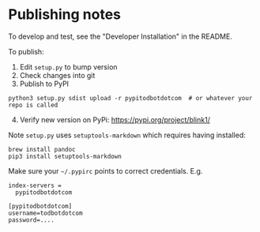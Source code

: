 

Publishing notes
=================

To develop and test, see the "Developer Installation" in the README.

To publish:

1. Edit `setup.py` to bump version
2. Check changes into git
3. Publish to PyPI
```
python3 setup.py sdist upload -r pypitodbotdotcom  # or whatever your repo is called
```
4. Verify new version on PyPi: https://pypi.org/project/blink1/


Note `setup.py` uses `setuptools-markdown` which requires having installed:
```
brew install pandoc
pip3 install setuptools-markdown
```

Make sure your `~/.pypirc` points to correct credentials. E.g.
```
index-servers =
  pypitodbotdotcom

[pypitodbotdotcom]
username=todbotdotcom
password=....
